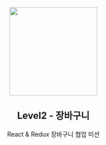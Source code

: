 <p align="middle" >
  <img src="https://techcourse-storage.s3.ap-northeast-2.amazonaws.com/3e6c6f30b11d4b098b5a3e81be19ce3a" width="200">
</p>
<h2 align="middle">Level2 - 장바구니</h2>
<p align="middle">React & Redux 장바구니 협업 미션</p>
</p>
